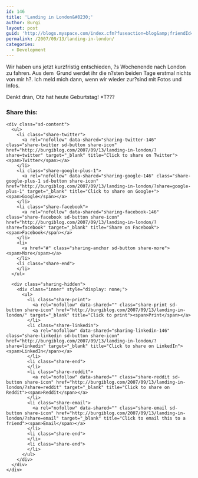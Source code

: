 ```yaml
---
id: 146
title: 'Landing in London&#8230;'
author: Burgi
layout: post
guid: 'http://blogs.myspace.com/index.cfm?fuseaction=blog&amp;friendId=11116526'
permalink: /2007/09/13/landing-in-london/
categories:
  - Development
---
```

<p class="wp-flattr-button">
  <a class="FlattrButton" style="display:none;" href="http://burgiblog.com/2007/09/13/landing-in-london/" title=" Landing in London&#8230;" rev="flattr;uid:BurkhardR;language:en_GB;category:audio;tags:blog;button:compact;">Wir haben uns jetzt kurzfristig entschieden, ?s Wochenende nach London zu fahren. Aus dem&nbsp; Grund werdet ihr die n?sten beiden Tage erstmal nichts von mir h?. Ich meld mich dann,...</a>
</p>

Wir haben uns jetzt kurzfristig entschieden, ?s Wochenende nach London zu fahren. Aus dem&nbsp; Grund werdet ihr die n?sten beiden Tage erstmal nichts von mir h?. Ich meld mich dann, wenn wir wieder zur?sind mit Fotos und Infos.

Denkt dran, Otz hat heute Geburtstag! *T???

<div class="sharedaddy sd-sharing-enabled">
  <div class="robots-nocontent sd-block sd-social sd-social-icon-text sd-sharing">
    <h3 class="sd-title">
      Share this:
    </h3>
    
    <div class="sd-content">
      <ul>
        <li class="share-twitter">
          <a rel="nofollow" data-shared="sharing-twitter-146" class="share-twitter sd-button share-icon" href="http://burgiblog.com/2007/09/13/landing-in-london/?share=twitter" target="_blank" title="Click to share on Twitter"><span>Twitter</span></a>
        </li>
        <li class="share-google-plus-1">
          <a rel="nofollow" data-shared="sharing-google-146" class="share-google-plus-1 sd-button share-icon" href="http://burgiblog.com/2007/09/13/landing-in-london/?share=google-plus-1" target="_blank" title="Click to share on Google+"><span>Google</span></a>
        </li>
        <li class="share-facebook">
          <a rel="nofollow" data-shared="sharing-facebook-146" class="share-facebook sd-button share-icon" href="http://burgiblog.com/2007/09/13/landing-in-london/?share=facebook" target="_blank" title="Share on Facebook"><span>Facebook</span></a>
        </li>
        <li>
          <a href="#" class="sharing-anchor sd-button share-more"><span>More</span></a>
        </li>
        <li class="share-end">
        </li>
      </ul>
      
      <div class="sharing-hidden">
        <div class="inner" style="display: none;">
          <ul>
            <li class="share-print">
              <a rel="nofollow" data-shared="" class="share-print sd-button share-icon" href="http://burgiblog.com/2007/09/13/landing-in-london/" target="_blank" title="Click to print"><span>Print</span></a>
            </li>
            <li class="share-linkedin">
              <a rel="nofollow" data-shared="sharing-linkedin-146" class="share-linkedin sd-button share-icon" href="http://burgiblog.com/2007/09/13/landing-in-london/?share=linkedin" target="_blank" title="Click to share on LinkedIn"><span>LinkedIn</span></a>
            </li>
            <li class="share-end">
            </li>
            <li class="share-reddit">
              <a rel="nofollow" data-shared="" class="share-reddit sd-button share-icon" href="http://burgiblog.com/2007/09/13/landing-in-london/?share=reddit" target="_blank" title="Click to share on Reddit"><span>Reddit</span></a>
            </li>
            <li class="share-email">
              <a rel="nofollow" data-shared="" class="share-email sd-button share-icon" href="http://burgiblog.com/2007/09/13/landing-in-london/?share=email" target="_blank" title="Click to email this to a friend"><span>Email</span></a>
            </li>
            <li class="share-end">
            </li>
            <li class="share-end">
            </li>
          </ul>
        </div>
      </div>
    </div>
  </div>
</div>